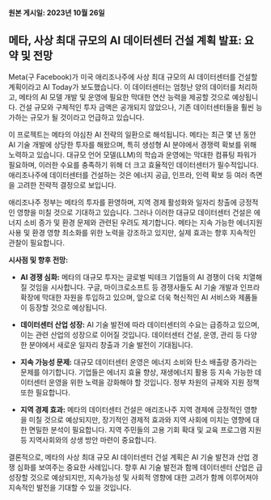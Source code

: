 **원본 게시일: 2023년 10월 26일**

## 메타, 사상 최대 규모의 AI 데이터센터 건설 계획 발표: 요약 및 전망

Meta(구 Facebook)가 미국 애리조나주에 사상 최대 규모의 AI 데이터센터를 건설할 계획이라고 AI Today가 보도했습니다.  이 데이터센터는 엄청난 양의 데이터를 처리하고, 메타의 AI 모델 개발 및 운영에 필요한 막대한 연산 능력을 제공할 것으로 예상됩니다.  건설 규모와 구체적인 투자 금액은 공개되지 않았으나,  기존 데이터센터들을 훨씬 능가하는 규모가 될 것이라고 언급하고 있습니다.

이 프로젝트는 메타의 야심찬 AI 전략의 일환으로 해석됩니다.  메타는 최근 몇 년 동안 AI 기술 개발에 상당한 투자를 해왔으며, 특히 생성형 AI 분야에서 경쟁력 확보를 위해 노력하고 있습니다. 대규모 언어 모델(LLM)의 학습과 운영에는 막대한 컴퓨팅 파워가 필요하며, 이러한 수요를 충족하기 위해  더 크고 효율적인 데이터센터가 필수적입니다.  애리조나주에 데이터센터를 건설하는 것은  에너지 공급, 인프라, 인력 확보 등 여러 측면을 고려한 전략적 결정으로 보입니다.

애리조나주 정부는 메타의 투자를 환영하며, 지역 경제 활성화와 일자리 창출에 긍정적인 영향을 미칠 것으로 기대하고 있습니다.  그러나 이러한 대규모 데이터센터 건설은 에너지 소비 증가 및 환경 문제와 관련된 우려도 제기합니다.  메타는 지속 가능한 에너지원 사용 및 환경 영향 최소화를 위한 노력을 강조하고 있지만, 실제 효과는 향후 지속적인 관찰이 필요합니다.


**시사점 및 향후 전망:**

* **AI 경쟁 심화:** 메타의 대규모 투자는 글로벌 빅테크 기업들의 AI 경쟁이 더욱 치열해질 것임을 시사합니다.  구글, 마이크로소프트 등 경쟁사들도 AI 기술 개발과 인프라 확장에 막대한 자원을 투입하고 있으며, 앞으로 더욱 혁신적인 AI 서비스와 제품들이 등장할 것으로 예상됩니다.

* **데이터센터 산업 성장:** AI 기술 발전에 따라 데이터센터의 수요는 급증하고 있으며, 이는 관련 산업의 성장으로 이어질 것입니다.  데이터센터 건설, 운영, 관리 등 다양한 분야에서 새로운 일자리 창출과 기술 발전이 기대됩니다.

* **지속 가능성 문제:** 대규모 데이터센터 운영은 에너지 소비와 탄소 배출량 증가라는 문제를 야기합니다.  기업들은 에너지 효율 향상, 재생에너지 활용 등 지속 가능한 데이터센터 운영을 위한 노력을 강화해야 할 것입니다.  정부 차원의 규제와 지원 정책 또한 필요합니다.

* **지역 경제 효과:** 메타의 데이터센터 건설은 애리조나주 지역 경제에 긍정적인 영향을 미칠 것으로 예상되지만,  장기적인 경제적 효과와 지역 사회에 미치는 영향에 대한 면밀한 분석이 필요합니다.  지역 주민들의 고용 기회 확대 및 교육 프로그램 지원 등 지역사회와의 상생 방안 마련이 중요합니다.


결론적으로, 메타의 사상 최대 규모 AI 데이터센터 건설 계획은 AI 기술 발전과 산업 경쟁 심화를 보여주는 중요한 사례입니다.  향후 AI 기술 발전과 함께 데이터센터 산업은 급성장할 것으로 예상되지만,  지속가능성 및 사회적 영향에 대한 고려가 함께 이루어져야 지속적인 발전을 기대할 수 있을 것입니다.